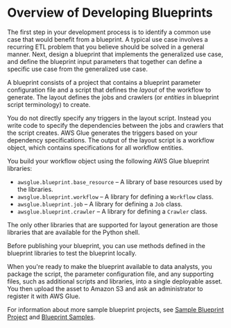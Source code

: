 # Overview of Developing Blueprints<a name="developing-blueprints-overview"></a>

The first step in your development process is to identify a common use case that would benefit from a blueprint\. A typical use case involves a recurring ETL problem that you believe should be solved in a general manner\. Next, design a blueprint that implements the generalized use case, and define the blueprint input parameters that together can define a specific use case from the generalized use case\.

A blueprint consists of a project that contains a blueprint parameter configuration file and a script that defines the *layout* of the workflow to generate\. The layout defines the jobs and crawlers \(or *entities* in blueprint script terminology\) to create\.

You do not directly specify any triggers in the layout script\. Instead you write code to specify the dependencies between the jobs and crawlers that the script creates\. AWS Glue generates the triggers based on your dependency specifications\. The output of the layout script is a workflow object, which contains specifications for all workflow entities\.

You build your workflow object using the following AWS Glue blueprint libraries:
+ `awsglue.blueprint.base_resource` – A library of base resources used by the libraries\.
+ `awsglue.blueprint.workflow` – A library for defining a `Workflow` class\.
+ `awsglue.blueprint.job` – A library for defining a `Job` class\.
+ `awsglue.blueprint.crawler` – A library for defining a `Crawler` class\.

The only other libraries that are supported for layout generation are those libraries that are available for the Python shell\.

Before publishing your blueprint, you can use methods defined in the blueprint libraries to test the blueprint locally\.

When you're ready to make the blueprint available to data analysts, you package the script, the parameter configuration file, and any supporting files, such as additional scripts and libraries, into a single deployable asset\. You then upload the asset to Amazon S3 and ask an administrator to register it with AWS Glue\.

For information about more sample blueprint projects, see [Sample Blueprint Project](developing-blueprints-sample.md) and [Blueprint Samples](developing-blueprints-samples.md)\.